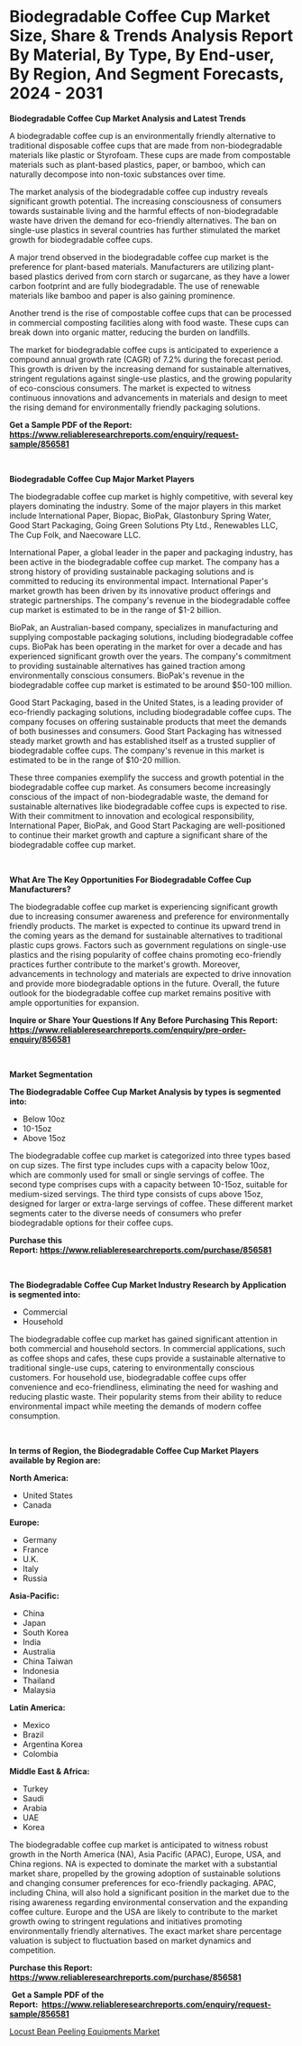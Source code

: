 <p><h1>Biodegradable Coffee Cup Market Size, Share & Trends Analysis Report By Material, By Type, By End-user, By Region, And Segment Forecasts, 2024 - 2031</h1></p><p><strong>Biodegradable Coffee Cup Market Analysis and Latest Trends</strong></p>
<p><p>A biodegradable coffee cup is an environmentally friendly alternative to traditional disposable coffee cups that are made from non-biodegradable materials like plastic or Styrofoam. These cups are made from compostable materials such as plant-based plastics, paper, or bamboo, which can naturally decompose into non-toxic substances over time.</p><p>The market analysis of the biodegradable coffee cup industry reveals significant growth potential. The increasing consciousness of consumers towards sustainable living and the harmful effects of non-biodegradable waste have driven the demand for eco-friendly alternatives. The ban on single-use plastics in several countries has further stimulated the market growth for biodegradable coffee cups.</p><p>A major trend observed in the biodegradable coffee cup market is the preference for plant-based materials. Manufacturers are utilizing plant-based plastics derived from corn starch or sugarcane, as they have a lower carbon footprint and are fully biodegradable. The use of renewable materials like bamboo and paper is also gaining prominence.</p><p>Another trend is the rise of compostable coffee cups that can be processed in commercial composting facilities along with food waste. These cups can break down into organic matter, reducing the burden on landfills.</p><p>The market for biodegradable coffee cups is anticipated to experience a compound annual growth rate (CAGR) of 7.2% during the forecast period. This growth is driven by the increasing demand for sustainable alternatives, stringent regulations against single-use plastics, and the growing popularity of eco-conscious consumers. The market is expected to witness continuous innovations and advancements in materials and design to meet the rising demand for environmentally friendly packaging solutions.</p></p>
<p><strong>Get a Sample PDF of the Report:&nbsp; <a href="https://www.reliableresearchreports.com/enquiry/request-sample/856581">https://www.reliableresearchreports.com/enquiry/request-sample/856581</a></strong></p>
<p>&nbsp;</p>
<p><strong>Biodegradable Coffee Cup Major Market Players</strong></p>
<p><p>The biodegradable coffee cup market is highly competitive, with several key players dominating the industry. Some of the major players in this market include International Paper, Biopac, BioPak, Glastonbury Spring Water, Good Start Packaging, Going Green Solutions Pty Ltd., Renewables LLC, The Cup Folk, and Naecoware LLC.</p><p>International Paper, a global leader in the paper and packaging industry, has been active in the biodegradable coffee cup market. The company has a strong history of providing sustainable packaging solutions and is committed to reducing its environmental impact. International Paper's market growth has been driven by its innovative product offerings and strategic partnerships. The company's revenue in the biodegradable coffee cup market is estimated to be in the range of $1-2 billion.</p><p>BioPak, an Australian-based company, specializes in manufacturing and supplying compostable packaging solutions, including biodegradable coffee cups. BioPak has been operating in the market for over a decade and has experienced significant growth over the years. The company's commitment to providing sustainable alternatives has gained traction among environmentally conscious consumers. BioPak's revenue in the biodegradable coffee cup market is estimated to be around $50-100 million.</p><p>Good Start Packaging, based in the United States, is a leading provider of eco-friendly packaging solutions, including biodegradable coffee cups. The company focuses on offering sustainable products that meet the demands of both businesses and consumers. Good Start Packaging has witnessed steady market growth and has established itself as a trusted supplier of biodegradable coffee cups. The company's revenue in this market is estimated to be in the range of $10-20 million.</p><p>These three companies exemplify the success and growth potential in the biodegradable coffee cup market. As consumers become increasingly conscious of the impact of non-biodegradable waste, the demand for sustainable alternatives like biodegradable coffee cups is expected to rise. With their commitment to innovation and ecological responsibility, International Paper, BioPak, and Good Start Packaging are well-positioned to continue their market growth and capture a significant share of the biodegradable coffee cup market.</p></p>
<p>&nbsp;</p>
<p><strong>What Are The Key Opportunities For Biodegradable Coffee Cup Manufacturers?</strong></p>
<p><p>The biodegradable coffee cup market is experiencing significant growth due to increasing consumer awareness and preference for environmentally friendly products. The market is expected to continue its upward trend in the coming years as the demand for sustainable alternatives to traditional plastic cups grows. Factors such as government regulations on single-use plastics and the rising popularity of coffee chains promoting eco-friendly practices further contribute to the market's growth. Moreover, advancements in technology and materials are expected to drive innovation and provide more biodegradable options in the future. Overall, the future outlook for the biodegradable coffee cup market remains positive with ample opportunities for expansion.</p></p>
<p><strong>Inquire or Share Your Questions If Any Before Purchasing This Report: <a href="https://www.reliableresearchreports.com/enquiry/pre-order-enquiry/856581">https://www.reliableresearchreports.com/enquiry/pre-order-enquiry/856581</a></strong></p>
<p>&nbsp;</p>
<p><strong>Market Segmentation</strong></p>
<p><strong>The Biodegradable Coffee Cup Market Analysis by types is segmented into:</strong></p>
<p><ul><li>Below 10oz</li><li>10-15oz</li><li>Above 15oz</li></ul></p>
<p><p>The biodegradable coffee cup market is categorized into three types based on cup sizes. The first type includes cups with a capacity below 10oz, which are commonly used for small or single servings of coffee. The second type comprises cups with a capacity between 10-15oz, suitable for medium-sized servings. The third type consists of cups above 15oz, designed for larger or extra-large servings of coffee. These different market segments cater to the diverse needs of consumers who prefer biodegradable options for their coffee cups.</p></p>
<p><strong>Purchase this Report:&nbsp;<a href="https://www.reliableresearchreports.com/purchase/856581">https://www.reliableresearchreports.com/purchase/856581</a></strong></p>
<p>&nbsp;</p>
<p><strong>The Biodegradable Coffee Cup Market Industry Research by Application is segmented into:</strong></p>
<p><ul><li>Commercial</li><li>Household</li></ul></p>
<p><p>The biodegradable coffee cup market has gained significant attention in both commercial and household sectors. In commercial applications, such as coffee shops and cafes, these cups provide a sustainable alternative to traditional single-use cups, catering to environmentally conscious customers. For household use, biodegradable coffee cups offer convenience and eco-friendliness, eliminating the need for washing and reducing plastic waste. Their popularity stems from their ability to reduce environmental impact while meeting the demands of modern coffee consumption.</p></p>
<p>&nbsp;</p>
<p><strong>In terms of Region, the Biodegradable Coffee Cup Market Players available by Region are:</strong></p>
<p>
    <p> <strong> North America: </strong>
        <ul>
            <li>United States</li>
            <li>Canada</li>
        </ul>
        </p> 
    <p> <strong> Europe: </strong>
        <ul>
            <li>Germany</li>
            <li>France</li>
            <li>U.K.</li>
            <li>Italy</li>
            <li>Russia</li>
        </ul>
        </p> 
    <p> <strong> Asia-Pacific: </strong>
        <ul>
            <li>China</li>
            <li>Japan</li>
            <li>South Korea</li>
            <li>India</li>
            <li>Australia</li>
            <li>China Taiwan</li>
            <li>Indonesia</li>
            <li>Thailand</li>
            <li>Malaysia</li>
        </ul>
        </p> 
    <p> <strong> Latin America: </strong>
        <ul>
            <li>Mexico</li>
            <li>Brazil</li>
            <li>Argentina Korea</li>
            <li>Colombia</li>
        </ul>
        </p> 
    <p> <strong> Middle East & Africa: </strong>
        <ul>
            <li>Turkey</li>
            <li>Saudi</li>
            <li>Arabia</li>
            <li>UAE</li>
            <li>Korea</li>
        </ul>
    </p>
    </p>
<p><p>The biodegradable coffee cup market is anticipated to witness robust growth in the North America (NA), Asia Pacific (APAC), Europe, USA, and China regions. NA is expected to dominate the market with a substantial market share, propelled by the growing adoption of sustainable solutions and changing consumer preferences for eco-friendly packaging. APAC, including China, will also hold a significant position in the market due to the rising awareness regarding environmental conservation and the expanding coffee culture. Europe and the USA are likely to contribute to the market growth owing to stringent regulations and initiatives promoting environmentally friendly alternatives. The exact market share percentage valuation is subject to fluctuation based on market dynamics and competition.</p></p>
<p><strong>Purchase this Report: <a href="https://www.reliableresearchreports.com/purchase/856581">https://www.reliableresearchreports.com/purchase/856581</a></strong></p>
<p>&nbsp;<strong>Get a Sample PDF of the Report:&nbsp;&nbsp;<a href="https://www.reliableresearchreports.com/enquiry/request-sample/856581">https://www.reliableresearchreports.com/enquiry/request-sample/856581</a></strong></p>
<p><strong></strong></p>
<p><p><a href="https://issuu.com/reportprime-2/docs/locust-bean-peeling-equipments-market-size-2030.pp">Locust Bean Peeling Equipments Market</a></p></p>
